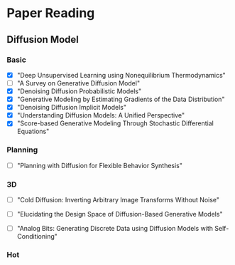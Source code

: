 # Paper Reading

## Diffusion Model



### Basic
 - [x] "Deep Unsupervised Learning using Nonequilibrium Thermodynamics" 
 - [ ] "A Survey on Generative Diffusion Model"
 - [x] "Denoising Diffusion Probabilistic Models"
 - [x] "Generative Modeling by Estimating Gradients of the Data Distribution"
 - [x] "Denoising Diffusion Implicit Models"
 - [x] "Understanding Diffusion Models: A Unified Perspective"
 - [x] "Score-based Generative Modeling Through Stochastic Differential Equations"

### Planning
- [ ] "Planning with Diffusion for Flexible Behavior Synthesis"


### 3D
- [ ] "Cold Diffusion: Inverting Arbitrary Image Transforms Without Noise"
- [ ] "Elucidating the Design Space of Diffusion-Based Generative Models"
- [ ] "Analog Bits: Generating Discrete Data using Diffusion Models with Self-Conditioning"



### Hot
  
